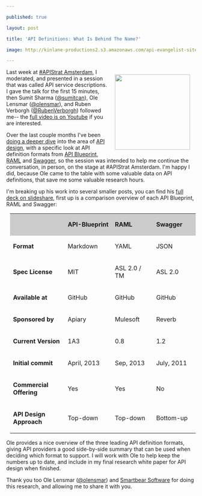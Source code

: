 ---
published: true
layout: post
title: 'API Definitions: What Is Behind The Name?'
image: http://kinlane-productions2.s3.amazonaws.com/api-evangelist-site/blog/apistrat-logo.png
---

<p><a href="http://www.apistrategyconference.com/" target="_blank"><img style="padding: 15px;" src="https://kinlane-productions2.s3.amazonaws.com/api-evangelist-site/blog/apistrat-logo.png" alt="" width="200" align="right" /></a>
<p>Last week at <a href="http://www.apistrategyconference.com/2014Amsterdam/">#APIStrat Amsterdam</a>, I moderated, and presented in a session that was called API service descriptions. I gave the talk for the first 15 minutes, then Sumit Sharma (<a href="https://twitter.com/sumitcan">@sumitcan</a>), Ole Lensmar (<a href="https://twitter.com/olensmar">@olensmar</a>), and Ruben Verborgh (<a href="https://twitter.com/RubenVerborgh">@RubenVerborgh</a>) followed me-- the <a href="https://www.youtube.com/watch?v=wqQxM6PAuh0">full video is on Youtube</a> if you are interested.
<p>Over the last couple months I've been <a href="http://apievangelist.com/2014/01/31/the-vision-behind-swagger-api-blueprint-and-raml/">doing a deeper dive</a> into the area of <a href="http://design.apievangelist.com">API design</a>, with a specific look at API definition formats from <a href="http://apiblueprint.org/">API Blueprint</a>, <a href="/admin/blog/RAML">RAML</a> and <a href="https://github.com/wordnik/swagger-core">Swagger</a>, so the session was intended to help me continue the conversation, in person, on the stage at #APIStrat Amsterdam. I'm happy I did, because Ole came to the table with some valuable data on API definitions, that save me some valuable research hours.
<p>I'm breaking up his work into several smaller posts, you can find his <a href="http://www.slideshare.net/mobile/SmartBear_Software/api-strat-2014metadataformatsshort">full deck on slideshare</a>, first up is a comparison overview of each API Blueprint, RAML and Swagger:
<table style="padding-left: 10px;" cellspacing="1" cellpadding="1" width="95%">
<colgroup><col width="248px"></col><col width="211px"></col><col width="191px"></col><col width="192px"></col></colgroup> 
<tbody>
<tr>
<td style="background-color: #ccc;">&nbsp;</td>
<td style="background-color: #ccc;">
<p dir="ltr"><span><strong>API-Blueprint</strong></span>
</td>
<td style="background-color: #ccc;">
<p dir="ltr"><span><strong>RAML</strong></span>
</td>
<td style="background-color: #ccc;">
<p dir="ltr"><span><strong>Swagger</strong></span>
</td>
</tr>
<tr>
<td>
<p dir="ltr"><strong>Format</strong>
</td>
<td>
<p dir="ltr"><span>Markdown</span>
</td>
<td>
<p dir="ltr"><span>YAML</span>
</td>
<td>
<p dir="ltr"><span>JSON</span>
</td>
</tr>
<tr>
<td>
<p dir="ltr"><strong>Spec License</strong>
</td>
<td>
<p dir="ltr"><span>MIT</span>
</td>
<td>
<p dir="ltr"><span>ASL 2.0 / TM</span>
</td>
<td>
<p dir="ltr"><span>ASL 2.0</span>
</td>
</tr>
<tr>
<td>
<p dir="ltr"><strong>Available at</strong>
</td>
<td>
<p dir="ltr"><span>GitHub</span>
</td>
<td>
<p dir="ltr"><span>GitHub</span>
</td>
<td>
<p dir="ltr"><span>GitHub</span>
</td>
</tr>
<tr>
<td>
<p dir="ltr"><strong>Sponsored by</strong>
</td>
<td>
<p dir="ltr"><span>Apiary</span>
</td>
<td>
<p dir="ltr"><span>Mulesoft</span>
</td>
<td>
<p dir="ltr"><span>Reverb</span>
</td>
</tr>
<tr>
<td>
<p dir="ltr"><strong>Current Version</strong>
</td>
<td>
<p dir="ltr"><span>1A3</span>
</td>
<td>
<p dir="ltr"><span>0.8</span>
</td>
<td>
<p dir="ltr"><span>1.2</span>
</td>
</tr>
<tr>
<td>
<p dir="ltr"><strong>Initial commit</strong>
</td>
<td>
<p dir="ltr"><span>April, 2013</span>
</td>
<td>
<p dir="ltr"><span>Sep, 2013</span>
</td>
<td>
<p dir="ltr"><span>July, 2011 </span>
</td>
</tr>
<tr>
<td>
<p dir="ltr"><strong>Commercial Offering</strong>
</td>
<td>
<p dir="ltr"><span>Yes</span>
</td>
<td>
<p dir="ltr"><span>Yes</span>
</td>
<td>
<p dir="ltr"><span>No</span>
</td>
</tr>
<tr>
<td>
<p dir="ltr"><strong>API Design Approach</strong>
</td>
<td>
<p dir="ltr"><span>Top-down</span>
</td>
<td>
<p dir="ltr"><span>Top-down</span>
</td>
<td>
<p dir="ltr"><span>Bottom-up</span>
</td>
</tr>
</tbody>
</table>
<p><span id="docs-internal-guid-e981536f-2908-f760-f44e-592325bf61ae"> </span>
<p>Ole provides a nice overview of the three leading API definition formats, giving API providers a good side-by-side summary that can be used when deciding which format to support. I will work with Ole to help keep the numbers up to date, and include in my final research white paper for API design when finished.
<p>Thank you too&nbsp;Ole Lensmar (<a href="https://twitter.com/olensmar">@olensmar</a>) and <a href="https://smartbear.com/">Smartbear Software</a> for doing this research, and allowing me to share it with you.
<ul>
</ul>

